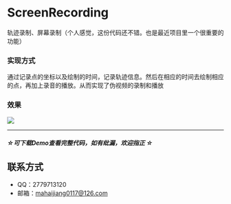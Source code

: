 # ScreenRecording
轨迹录制、屏幕录制（个人感觉，这份代码还不错。也是最近项目里一个很重要的功能）

### 实现方式
通过记录点的坐标以及绘制的时间，记录轨迹信息。然后在相应的时间去绘制相应的点，再加上录音的播放。从而实现了伪视频的录制和播放

### 效果
![](https://github.com/DepponMain/ScreenRecording/raw/master/Gif/ScreenRecording.gif)


---
##### ☆*可下载Demo查看完整代码，如有纰漏，欢迎指正* ☆
## 联系方式
* QQ：2779713120
* 邮箱：mahaijiang0117@126.com

